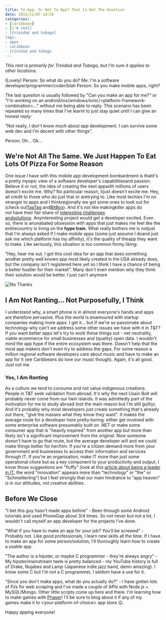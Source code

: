 ```yaml
---
title: To App, Or Not To App? That Is Not The Question
date: 2015/11/07 14:55
categories:
- [caribbean]
- [i'm real]
- [trinidad and tobago]
tags:
- apps
- caribbean
- trinidad and tobago
---
```


*This rant is primarily for Trinidad and Tobago, but I'm sure it applies to other locations.*

(Lovely) Person: So what do you do?
Me: I'm a software developer/programmer/coder/blah
Person: So you make mobile apps, right?

The last question is usually followed by "Can you make an app for me?" or "I'm working on an android/ios/windows/ionic/&lt;platform-framework-combination&gt;..." without me being able to reply. This scenario has been repeated so many times that I've learnt to just stay quiet until I can give an honest reply:

"Not really, I don't know much about app development. I can survive some web dev and I'm decent with other things".

Person: Oh... Ok...

## We're Not All The Same. We Just Happen To Eat Lots Of Pizza For Some Reason

One issue I have with this mobile app development bombardment is thatit's a pretty myopic view of a software developer's capabilitiesand passion. Believe it or not, the idea of creating the next appwith millions of users doesn't excite me. Why? No particular reason, itjust doesn't excite me. Hey, all credit to those who do just that or aretrying to. Like most techies I'm no stranger to apps and I thinkregionally we got some ones to look out for (check out[TapTag](http://www.taptagit.com/) and[BitBox](http://prelaunch.bitboxtt.com/)). And it's not like makingkiller apps do not have their fair share of [interesting challenges andsolutions](http://www.wired.com/2015/09/whatsapp-serves-900-million-users-50-engineers/). Anyinteresting project would get a developer excited. Even so, there is anunabated obsession with apps that just makes me feel like the entirecountry is living on the **hype train**. What really bothers me is notjust that I'm always asked if I make mobile apps (some just assume I doand just ask me which platform has my affinity), it's the quality of theapp they want to make. Like seriously, this situation is too common formy liking:

"Hey, hear me out. I got this cool idea for an app that does something another pretty well known app most likely created in the USA already does, but the company isn't registered here yet so I think I have a chance of being a better hustler for their market". Many don't even mention why they think their solution would be better. I just can't anymore

![No Thanks](/images/seinfeld_no_thanks.gif)

## I Am Not Ranting... Not Purposefully, I Think

I understand why, a smart phone is in almost everyone's hands and apps are therefore pervasive. Plus the world is enamoured with startup companies making more apps. I get it... but if we're so passionate about technology why can't we address some other issues we have with it in T&T? If you want better apps let's try to work these things out - net neutrality, viable ecommerce for small businesses and (quality) open data. I wouldn't mind the app hype if the entire ecosystem was there. Doesn't help that the most app makers don't even try to address the gaps. For some reason a million regional software developers care about music and have to make an app for it (we Caribbeans do love our music though). Again, it's all good. Just not me.

### Yes, I Am Ranting

As a culture we tend to consume and not value indigenous creations. People in T&T seek validation from abroad. It's why the next Usain Bolt will probably never come from our twin islands. It was admittedly part of the motivation for me to study abroad (not the main reason but I'm still guilty). And it's probably why most developers just create something that's already out there, "give the masses what they know they want". It makes the average route for a developer here pretty boring: either get involved with some enterprise software presumably built on .NET or make some consumer app that is "heavily inspired" from another app but more than likely isn't a significant improvement from the original. Now someone doesn't have to go that route, but the average developer will and we could make things better for her/him. If you're a citizen demand more from your government and businesses to access their information and services through IT. If you're an organisation, make IT more than just some operational chore but as a key component to your productivity and output. I know those suggestions are "fluffy" (look at this [article about being a leader in IT](http://www.techrepublic.com/article/make-tech-innovation-a-top-it-priority-or-risk-getting-left-behind/), the word "innovation" appears more than "technology" or "the" or "Schmetterling") but I feel strongly that our main hindrance to "app heaven" is in our attitudes, not creative abilities.

## Before We Close

"I bet this guy hasn't made apps before" - Been through some Android tutorials and used PhoneGap about 3/4 times. So not never but not a lot, I wouldn't call myself an app developer for the projects I've done.

"What if you have to make an app for your job? You'll be screwed" - Probably not. Like good professionals, I learn new skills all the time. If I have to make an app for some person/solution, I'll thoroughly learn how to create a usable app.

"The author is a hipster, or maybe C programmer - they're always angry" - My hipster/mainstream taste is pretty balanced - my YouTube history is full of Drake, Nujabes and Lamp (Japanese indie jazz band, damn amazing). I know some C but I'm not a C programmer, I seldom have a use for it.

"Since you don't make apps, what do you actually do?" - I have gotten lots of PJs for web scraping and I've made a couple of APIs with Node.js + MySQL/Mongo. Other little scripts come up here and there. I'm learning how to make games with [Phaser](https://phaser.io/)! I'll be sure to blog about it if any of my games make it to &lt;your-platform-of-choice&gt; app store &#x1f609;.

Happy apping everyone!
